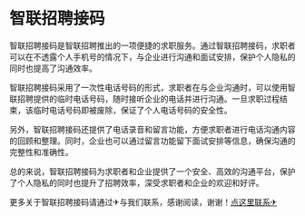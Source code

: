 # 智联招聘接码

智联招聘接码是智联招聘推出的一项便捷的求职服务。通过智联招聘接码，求职者可以在不透露个人手机号的情况下，与企业进行沟通和面试安排，保护个人隐私的同时也提高了沟通效率。

智联招聘接码采用了一次性电话号码的形式，求职者在与企业沟通时，可以使用智联招聘提供的临时电话号码，随时接听企业的电话并进行沟通。一旦求职过程结束，该临时电话号码即被废除，保证了个人电话号码的安全性。

另外，智联招聘接码还提供了电话录音和留言功能，方便求职者进行电话沟通内容的回顾和整理。同时，企业也可以通过留言功能留下面试安排等信息，确保沟通的完整性和准确性。

总的来说，智联招聘接码为求职者和企业提供了一个安全、高效的沟通平台，保护了个人隐私的同时也提升了招聘效率，深受求职者和企业的欢迎和好评。

更多关于智联招聘接码请通过✈与我们联系，感谢阅读，谢谢！[点这里联系✈](https://gg.k02.cc)